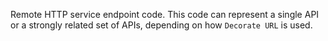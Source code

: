 Remote HTTP service endpoint code. This code can represent a single API or a strongly related set of APIs, depending on how `Decorate URL`
is used.
